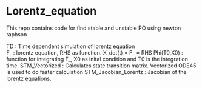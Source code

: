 # Lorentz_equation
This repo contains code for find stable and unstable PO using newton raphson

TD : Time dependent simulation of lorentz equation       
F_ : lorentz equation, RHS as function. X_dot(t) = F_ = RHS
Phi(T0,X0) : function for integrating F_, X0 as inital condition and T0 is the integration time.
STM_Vectorized : Calculates state transition matrix. Vectorized ODE45 is used to do faster calculation
STM_Jacobian_Lorentz : Jacobian of the lorentz equations. 
